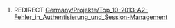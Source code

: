 1.  REDIRECT
    [Germany/Projekte/Top_10-2013-A2-Fehler_in_Authentisierung_und_Session-Management](Germany/Projekte/Top_10-2013-A2-Fehler_in_Authentisierung_und_Session-Management "wikilink")